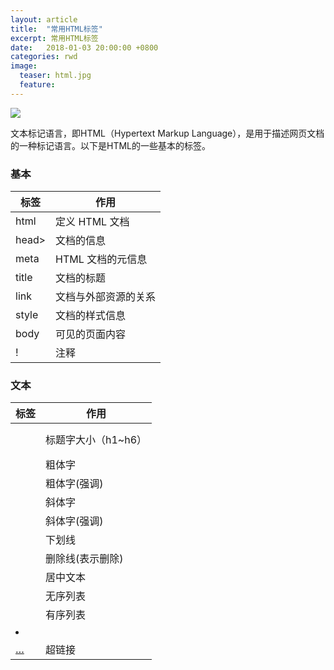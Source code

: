 ```yaml
---
layout: article
title:  "常用HTML标签"
excerpt: 常用HTML标签
date:   2018-01-03 20:00:00 +0800
categories: rwd
image: 
  teaser: html.jpg
  feature: 
---
```

<img src="https://chenie233.github.io/images/html.jpg">

文本标记语言，即HTML（Hypertext Markup Language），是用于描述网页文档的一种标记语言。以下是HTML的一些基本的标签。

### 基本

| 标签 | 作用
| --- |---
| html |  定义 HTML 文档
| head>| 文档的信息
| meta |  HTML 文档的元信息
| title | 文档的标题
| link  | 文档与外部资源的关系
| style |   文档的样式信息
| body |  可见的页面内容
| ! | 注释


### 文本

|   标签      | 作用
| --- |---
| <h1> |  标题字大小（h1~h6）
| <b>  | 粗体字
| <strong> |  粗体字(强调) 
| <i> | 斜体字
| <em> | 斜体字(强调)
| <u> |  下划线
| <del> | 删除线(表示删除)
| <center> | 居中文本
| <ul>  | 无序列表
| <ol> |  有序列表
| <li> | 
| <a href=”…”>…</a> | 超链接